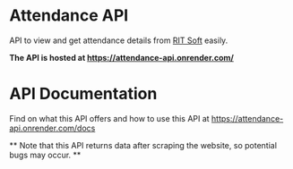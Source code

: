 # Attendance API

API to view and get attendance details from [RIT Soft](http://rit.ac.in/ritsoft/ritsoftv2/) easily.  

**The API is hosted at https://attendance-api.onrender.com/**

# API Documentation

Find on what this API offers and how to use this API at https://attendance-api.onrender.com/docs  


** Note that this API returns data after scraping the website, so potential bugs may occur. **
